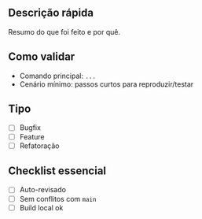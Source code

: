 ## Descrição rápida

Resumo do que foi feito e por quê.

## Como validar

- Comando principal: `...`
- Cenário mínimo: passos curtos para reproduzir/testar

## Tipo

- [ ] Bugfix
- [ ] Feature
- [ ] Refatoração

## Checklist essencial

- [ ] Auto-revisado
- [ ] Sem conflitos com `main`
- [ ] Build local ok